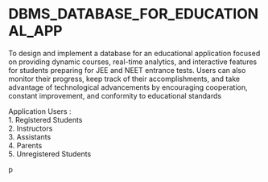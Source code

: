# DBMS_DATABASE_FOR_EDUCATIONAL_APP
To design and implement a database for an educational application focused on providing dynamic courses, real-time analytics, and interactive features for students preparing for JEE and NEET entrance tests. Users can also monitor their progress, keep track of their accomplishments, and take advantage of technological advancements by encouraging cooperation, constant improvement, and conformity to educational standards
<p>
Application Users :
  <br>
1. Registered Students
  <br>
2. Instructors
  <br>
3. Assistants
  <br>
4. Parents
  <br>
5. Unregistered Students
</p>p
